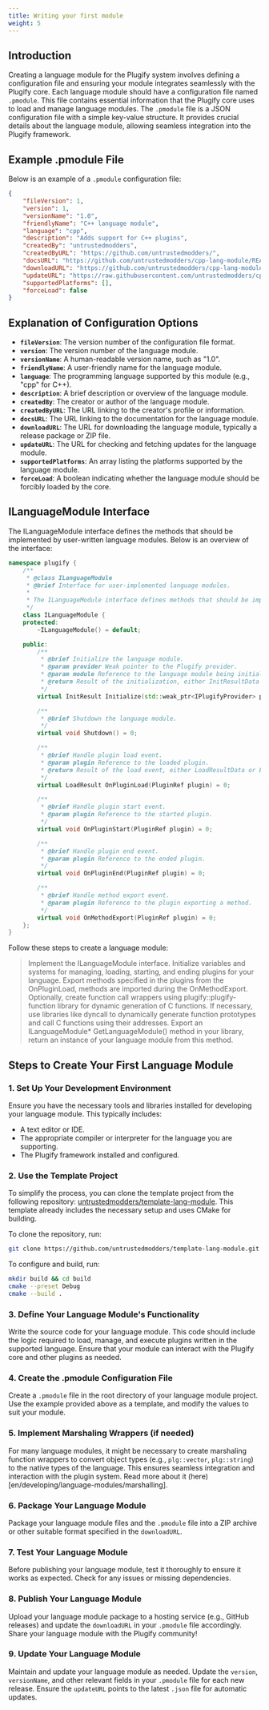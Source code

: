 ```yaml
---
title: Writing your first module
weight: 5
---
```


## Introduction

Creating a language module for the Plugify system involves defining a configuration file and ensuring your module integrates seamlessly with the Plugify core. Each language module should have a configuration file named `.pmodule`. This file contains essential information that the Plugify core uses to load and manage language modules. The `.pmodule` file is a JSON configuration file with a simple key-value structure. It provides crucial details about the language module, allowing seamless integration into the Plugify framework.

## Example .pmodule File

Below is an example of a `.pmodule` configuration file:

```json
{
    "fileVersion": 1,
    "version": 1,
    "versionName": "1.0",
    "friendlyName": "C++ language module",
    "language": "cpp",
    "description": "Adds support for C++ plugins",
    "createdBy": "untrustedmodders",
    "createdByURL": "https://github.com/untrustedmodders/",
    "docsURL": "https://github.com/untrustedmodders/cpp-lang-module/README.md",
    "downloadURL": "https://github.com/untrustedmodders/cpp-lang-module/releases/download/v1.0/cpp-lang-module.zip",
    "updateURL": "https://raw.githubusercontent.com/untrustedmodders/cpp-lang-module/main/cpp-lang-module.json",
    "supportedPlatforms": [],
    "forceLoad": false
}
```
## Explanation of Configuration Options

- **`fileVersion`**: The version number of the configuration file format.
- **`version`**: The version number of the language module.
- **`versionName`**: A human-readable version name, such as "1.0".
- **`friendlyName`**: A user-friendly name for the language module.
- **`language`**: The programming language supported by this module (e.g., "cpp" for C++).
- **`description`**: A brief description or overview of the language module.
- **`createdBy`**: The creator or author of the language module.
- **`createdByURL`**: The URL linking to the creator's profile or information.
- **`docsURL`**: The URL linking to the documentation for the language module.
- **`downloadURL`**: The URL for downloading the language module, typically a release package or ZIP file.
- **`updateURL`**: The URL for checking and fetching updates for the language module.
- **`supportedPlatforms`**: An array listing the platforms supported by the language module.
- **`forceLoad`**: A boolean indicating whether the language module should be forcibly loaded by the core.

## ILanguageModule Interface
The ILanguageModule interface defines the methods that should be implemented by user-written language modules. Below is an overview of the interface:

```c++
namespace plugify {
    /**
     * @class ILanguageModule
     * @brief Interface for user-implemented language modules.
     *
     * The ILanguageModule interface defines methods that should be implemented by user-written language modules.
     */
    class ILanguageModule {
    protected:
        ~ILanguageModule() = default;

    public:
        /**
         * @brief Initialize the language module.
         * @param provider Weak pointer to the Plugify provider.
         * @param module Reference to the language module being initialized.
         * @return Result of the initialization, either InitResultData or ErrorData.
         */
        virtual InitResult Initialize(std::weak_ptr<IPlugifyProvider> provider, ModuleRef module) = 0;

        /**
         * @brief Shutdown the language module.
         */
        virtual void Shutdown() = 0;

        /**
         * @brief Handle plugin load event.
         * @param plugin Reference to the loaded plugin.
         * @return Result of the load event, either LoadResultData or ErrorData.
         */
        virtual LoadResult OnPluginLoad(PluginRef plugin) = 0;

        /**
         * @brief Handle plugin start event.
         * @param plugin Reference to the started plugin.
         */
        virtual void OnPluginStart(PluginRef plugin) = 0;

        /**
         * @brief Handle plugin end event.
         * @param plugin Reference to the ended plugin.
         */
        virtual void OnPluginEnd(PluginRef plugin) = 0;

        /**
         * @brief Handle method export event.
         * @param plugin Reference to the plugin exporting a method.
         */
        virtual void OnMethodExport(PluginRef plugin) = 0;
    };
}
```

Follow these steps to create a language module:
> Implement the ILanguageModule interface.
> Initialize variables and systems for managing, loading, starting, and ending plugins for your language.
> Export methods specified in the plugins from the OnPluginLoad, methods are imported during the OnMethodExport.
> Optionally, create function call wrappers using plugify::plugify-function library for dynamic generation of C functions.
> If necessary, use libraries like dyncall to dynamically generate function prototypes and call C functions using their addresses.
> Export an ILanguageModule* GetLanguageModule() method in your library, return an instance of your language module from this method.

## Steps to Create Your First Language Module

### 1. Set Up Your Development Environment

Ensure you have the necessary tools and libraries installed for developing your language module. This typically includes:

- A text editor or IDE.
- The appropriate compiler or interpreter for the language you are supporting.
- The Plugify framework installed and configured.

### 2. Use the Template Project

To simplify the process, you can clone the template project from the following repository: [untrustedmodders/template-lang-module](https://github.com/untrustedmodders/template-lang-module). This template already includes the necessary setup and uses CMake for building.

To clone the repository, run:
```sh
git clone https://github.com/untrustedmodders/template-lang-module.git
```

To configure and build, run:
```sh
mkdir build && cd build
cmake --preset Debug
cmake --build .
```

### 3. Define Your Language Module's Functionality

Write the source code for your language module. This code should include the logic required to load, manage, and execute plugins written in the supported language. Ensure that your module can interact with the Plugify core and other plugins as needed.

### 4. Create the .pmodule Configuration File

Create a `.pmodule` file in the root directory of your language module project. Use the example provided above as a template, and modify the values to suit your module.

### 5. Implement Marshaling Wrappers (if needed)

For many language modules, it might be necessary to create marshaling function wrappers to convert object types (e.g., `plg::vector`, `plg::string`) to the native types of the language. This ensures seamless integration and interaction with the plugin system. Read more about it (here)[en/developing/language-modules/marshalling].

### 6. Package Your Language Module

Package your language module files and the `.pmodule` file into a ZIP archive or other suitable format specified in the `downloadURL`.

### 7. Test Your Language Module

Before publishing your language module, test it thoroughly to ensure it works as expected. Check for any issues or missing dependencies.

### 8. Publish Your Language Module

Upload your language module package to a hosting service (e.g., GitHub releases) and update the `downloadURL` in your `.pmodule` file accordingly. Share your language module with the Plugify community!

### 9. Update Your Language Module

Maintain and update your language module as needed. Update the `version`, `versionName`, and other relevant fields in your `.pmodule` file for each new release. Ensure the `updateURL` points to the latest `.json` file for automatic updates.
